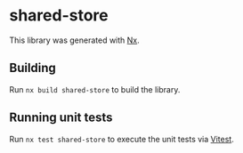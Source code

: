 # shared-store

This library was generated with [Nx](https://nx.dev).

## Building

Run `nx build shared-store` to build the library.

## Running unit tests

Run `nx test shared-store` to execute the unit tests via [Vitest](https://vitest.dev/).
